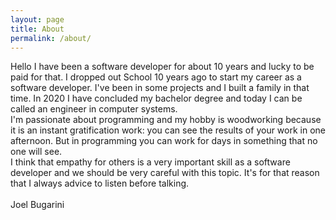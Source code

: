 ```yaml
---
layout: page
title: About
permalink: /about/
---
```


Hello I have been a software developer for about 10 years and lucky to be paid for that. I dropped out School 10 years ago to start my career as a software developer. I've been in some projects and I built a family in that time. In 2020 I have concluded my bachelor degree and today I can be called an engineer in computer systems.
\
I'm passionate about programming and my hobby is woodworking because it is an instant gratification work:  you can see the results of your work in one afternoon. But in programming you can work for days in something that no one will see.
\
I think that empathy for others is a very important skill as a software developer and we should be very careful with this topic. It's for that reason that I always advice to listen before talking.
\
\
Joel Bugarini
